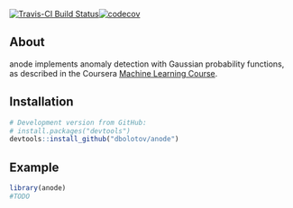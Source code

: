 
<!-- README.md is generated from README.Rmd. Please edit that file -->
[![Travis-CI Build Status](https://travis-ci.org/dbolotov/anode.svg?branch=master)](https://travis-ci.org/dbolotov/anode)[![codecov](https://codecov.io/github/codecov/example-r/branch/master/graphs/badge.svg)](https://codecov.io/github/codecov/example-r)

About
-----

anode implements anomaly detection with Gaussian probability functions, as described in the Coursera [Machine Learning Course](https://www.coursera.org/learn/machine-learning).

Installation
------------

``` r
# Development version from GitHub:
# install.packages("devtools")
devtools::install_github("dbolotov/anode")
```

Example
-------

``` r
library(anode)
#TODO
```
